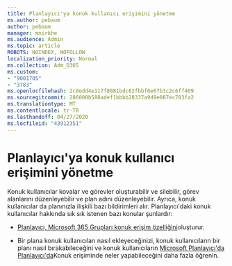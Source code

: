 ```yaml
---
title: Planlayıcı'ya konuk kullanıcı erişimini yönetme
ms.author: pebaum
author: pebaum
manager: mnirkhe
ms.audience: Admin
ms.topic: article
ROBOTS: NOINDEX, NOFOLLOW
localization_priority: Normal
ms.collection: Adm_O365
ms.custom:
- "9001705"
- "3783"
ms.openlocfilehash: 2c0edd4e117f8881bdc62fbbf6e67b3c2c6ff409
ms.sourcegitcommit: 286000b588adef1bbbb28337a9d9e087ec783fa2
ms.translationtype: MT
ms.contentlocale: tr-TR
ms.lasthandoff: 04/27/2020
ms.locfileid: "43912351"
---
```

# <a name="manage-guest-user-access-to-planner"></a>Planlayıcı'ya konuk kullanıcı erişimini yönetme

Konuk kullanıcılar kovalar ve görevler oluşturabilir ve silebilir, görev alanlarını düzenleyebilir ve plan adını düzenleyebilir. Ayrıca, konuk kullanıcılar da planınızla ilişkili bazı bildirimleri alır. Planlayıcı'daki konuk kullanıcılar hakkında sık sık istenen bazı konular şunlardır:

- [Planlayıcı, Microsoft 365 Grupları konuk erişim özelliğini](https://support.office.com/article/Adding-guests-to-Office-365-Groups-bfc7a840-868f-4fd6-a390-f347bf51aff6)oluşturur. 

- Bir plana konuk kullanıcıları nasıl ekleyeceğinizi, konuk kullanıcıların bir planı nasıl bırakabileceğini ve konuk kullanıcıların [Microsoft Planlayıcı'da Planlayıcı'da](https://support.office.com/article/Guest-access-in-Microsoft-Planner-cc5d7f96-dced-4da4-ab62-08c72d9759c6)Konuk erişiminde neler yapabileceğini daha fazla öğrenin.
